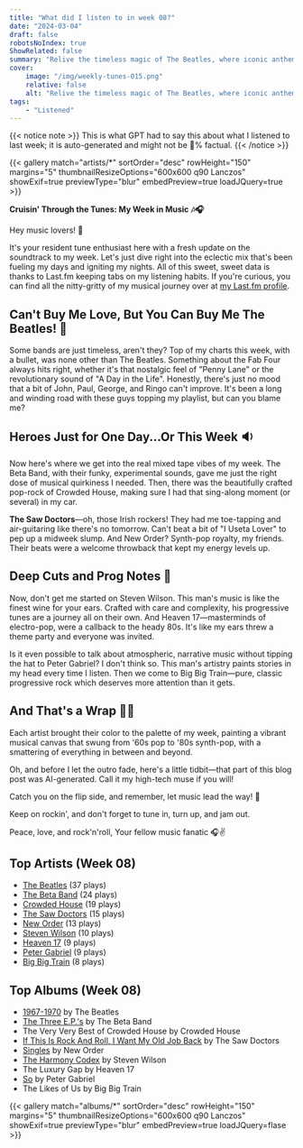 ```yaml
---
title: "What did I listen to in week 08?"
date: "2024-03-04"
draft: false
robotsNoIndex: true
ShowRelated: false
summary: "Relive the timeless magic of The Beatles, where iconic anthems meet enduring melodies!"
cover:
    image: "/img/weekly-tunes-015.png"
    relative: false
    alt: "Relive the timeless magic of The Beatles, where iconic anthems meet enduring melodies!"
tags:
    - "Listened"
---
```


{{< notice note >}}
This is what GPT had to say this about what I listened to last week; it is auto-generated and might not be 💯% factual.
{{< /notice >}}

{{< gallery match="artists/*" sortOrder="desc" rowHeight="150" margins="5" thumbnailResizeOptions="600x600 q90 Lanczos" showExif=true previewType="blur" embedPreview=true loadJQuery=true >}}

**Cruisin' Through the Tunes: My Week in Music 🎶🎧**

Hey music lovers! 🤘

It's your resident tune enthusiast here with a fresh update on the soundtrack to my week. Let's just dive right into the eclectic mix that's been fueling my days and igniting my nights. All of this sweet, sweet data is thanks to Last.fm keeping tabs on my listening habits. If you're curious, you can find all the nitty-gritty of my musical journey over at [my Last.fm profile](https://www.last.fm/user/RussMckendrick).

## Can't Buy Me Love, But You Can Buy Me The Beatles! 🎸

Some bands are just timeless, aren't they? Top of my charts this week, with a bullet, was none other than The Beatles. Something about the Fab Four always hits right, whether it's that nostalgic feel of "Penny Lane" or the revolutionary sound of "A Day in the Life". Honestly, there's just no mood that a bit of John, Paul, George, and Ringo can't improve. It's been a long and winding road with these guys topping my playlist, but can you blame me?

## Heroes Just for One Day...Or This Week 🔉

Now here's where we get into the real mixed tape vibes of my week. The Beta Band, with their funky, experimental sounds, gave me just the right dose of musical quirkiness I needed. Then, there was the beautifully crafted pop-rock of Crowded House, making sure I had that sing-along moment (or several) in my car. 

**The Saw Doctors**—oh, those Irish rockers! They had me toe-tapping and air-guitaring like there's no tomorrow. Can't beat a bit of "I Useta Lover" to pep up a midweek slump. And New Order? Synth-pop royalty, my friends. Their beats were a welcome throwback that kept my energy levels up.

## Deep Cuts and Prog Notes 🎹

Now, don't get me started on Steven Wilson. This man's music is like the finest wine for your ears. Crafted with care and complexity, his progressive tunes are a journey all on their own. And Heaven 17—masterminds of electro-pop, were a callback to the heady 80s. It's like my ears threw a theme party and everyone was invited.

Is it even possible to talk about atmospheric, narrative music without tipping the hat to Peter Gabriel? I don't think so. This man's artistry paints stories in my head every time I listen. Then we come to Big Big Train—pure, classic progressive rock which deserves more attention than it gets.

## And That's a Wrap 📜✨

Each artist brought their color to the palette of my week, painting a vibrant musical canvas that swung from '60s pop to '80s synth-pop, with a smattering of everything in between and beyond.

Oh, and before I let the outro fade, here's a little tidbit—that part of this blog post was AI-generated. Call it my high-tech muse if you will!

Catch you on the flip side, and remember, let music lead the way! 🚀

Keep on rockin', and don't forget to tune in, turn up, and jam out.

Peace, love, and rock'n'roll,
Your fellow music fanatic 🎧✌️

## Top Artists (Week 08)

- [The Beatles](https://www.russ.fm/artist/the-beatles/) (37 plays)
- [The Beta Band](https://www.russ.fm/artist/the-beta-band/) (24 plays)
- [Crowded House](https://www.russ.fm/artist/crowded-house/) (19 plays)
- [The Saw Doctors](https://www.russ.fm/artist/the-saw-doctors/) (15 plays)
- [New Order](https://www.russ.fm/artist/new-order/) (13 plays)
- [Steven Wilson](https://www.russ.fm/artist/steven-wilson/) (10 plays)
- [Heaven 17](https://www.russ.fm/artist/heaven-17/) (9 plays)
- [Peter Gabriel](https://www.russ.fm/artist/peter-gabriel/) (9 plays)
- [Big Big Train](https://www.russ.fm/artist/big-big-train/) (8 plays)


## Top Albums (Week 08)

- [1967-1970](https://www.russ.fm/albums/1967-1970-28859359/) by The Beatles
- [The Three E.P.'s](https://www.russ.fm/albums/the-three-e-p-s-12647330/) by The Beta Band
- The Very Very Best of Crowded House by Crowded House
- [If This Is Rock And Roll, I Want My Old Job Back](https://www.russ.fm/albums/if-this-is-rock-and-roll-i-want-my-old-job-back-2736659/) by The Saw Doctors
- [Singles](https://www.russ.fm/albums/singles-9017905/) by New Order
- [The Harmony Codex](https://www.russ.fm/albums/the-harmony-codex-28432588/) by Steven Wilson
- The Luxury Gap by Heaven 17
- [So](https://www.russ.fm/albums/so-379036/) by Peter Gabriel
- The Likes of Us by Big Big Train


{{< gallery match="albums/*" sortOrder="desc" rowHeight="150" margins="5" thumbnailResizeOptions="600x600 q90 Lanczos" showExif=true previewType="blur" embedPreview=true loadJQuery=flase >}}